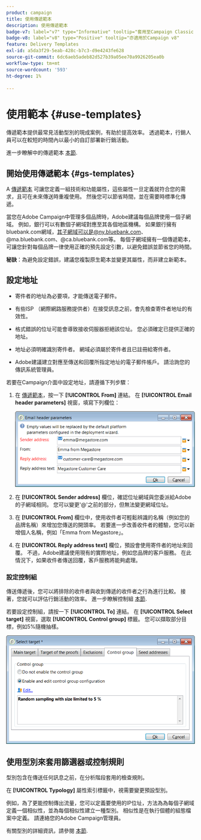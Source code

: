 ```yaml
---
product: campaign
title: 使用傳遞範本
description: 使用傳遞範本
badge-v7: label="v7" type="Informative" tooltip="套用至Campaign Classic v7"
badge-v8: label="v8" type="Positive" tooltip="亦適用於Campaign v8"
feature: Delivery Templates
exl-id: a5da3f29-5eab-428c-b7c3-d9e4243fe628
source-git-commit: 6dc6aeb5adeb82d527b39a05ee70a9926205ea0b
workflow-type: tm+mt
source-wordcount: '593'
ht-degree: 1%

---
```


# 使用範本 {#use-templates}



傳遞範本提供最常見活動型別的現成案例，有助於提高效率。 透過範本，行銷人員可以在較短的時間內以最小的自訂部署新行銷活動。

進一步瞭解中的傳遞範本 [本節](creating-a-delivery-template.md).

## 開始使用傳遞範本 {#gs-templates}

A [傳遞範本](creating-a-delivery-template.md) 可讓您定義一組技術和功能屬性，這些屬性一旦定義就符合您的需求，且可在未來傳送時重複使用。 然後您可以節省時間，並在需要時標準化傳遞。

當您在Adobe Campaign中管理多個品牌時，Adobe建議每個品牌使用一個子網域。 例如，銀行可以有數個子網域對應至其各個地區機構。 如果銀行擁有bluebank.com網域，其子網域可以是@ny.bluebank.com、@ma.bluebank.com、@ca.bluebank.com等。 每個子網域擁有一個傳遞範本，可讓您針對每個品牌一律使用正確的預先設定引數，以避免錯誤並節省您的時間。

**秘訣**：為避免設定錯誤，建議您複製原生範本並變更其屬性，而非建立新範本。

## 設定地址

* 寄件者的地址為必要項，才能傳送電子郵件。

* 有些ISP （網際網路服務提供者）在接受訊息之前，會先檢查寄件者地址的有效性。

* 格式錯誤的位址可能會導致接收伺服器拒絕該位址。 您必須確定已提供正確的地址。

* 地址必須明確識別寄件者。 網域必須屬於寄件者且已註冊給寄件者。

* Adobe建議建立對應至傳送和回覆所指定地址的電子郵件帳戶。 請洽詢您的傳訊系統管理員。

若要在Campaign介面中設定地址，請遵循下列步驟：

1. 在 [傳遞範本](creating-a-delivery-template.md)，按一下 **[!UICONTROL From]** 連結。 在 **[!UICONTROL Email header parameters]** 視窗，填寫下列欄位：

   ![](assets/d_best_practices_email_header.png)

1. 在 **[!UICONTROL Sender address]** 欄位，確認位址網域與您委派給Adobe的子網域相同。 您可以變更&#39;@&#39;之前的部分，但無法變更網域位址。

1. 在 **[!UICONTROL From]** 欄位中，使用收件者可輕鬆辨識的名稱（例如您的品牌名稱）來增加您傳送的開頭率。 若要進一步改善收件者的體驗，您可以新增個人名稱，例如「Emma from Megastore」。

1. 在 **[!UICONTROL Reply address text]** 欄位，預設會使用寄件者的地址來回覆。 不過，Adobe建議使用現有的實際地址，例如您品牌的客戶服務。 在此情況下，如果收件者傳送回覆，客戶服務將能夠處理。

### 設定控制組

傳送傳遞後，您可以將排除的收件者與收到傳遞的收件者之行為進行比較。 接著，您就可以評估行銷活動的效率。 進一步瞭解控制組 [本節](../../campaign/using/marketing-campaign-deliveries.md#defining-a-control-group).

若要設定控制組，請按一下 **[!UICONTROL To]** 連結。 在 **[!UICONTROL Select target]** 視窗，選取 **[!UICONTROL Control group]** 標籤。 您可以擷取部分目標，例如5%隨機抽樣。

![](assets/d_best_practices_control_group.png)

## 使用型別來套用篩選器或控制規則

型別包含在傳送任何訊息之前，在分析階段套用的檢查規則。

在 **[!UICONTROL Typology]** 屬性索引標籤中，視需要變更預設型別。

例如，為了更能控制傳出流量，您可以定義要使用的IP位址，方法為為每個子網域定義一個相似性，並為每個相似性建立一種型別。 相似性是在執行個體的組態檔案中定義。 請連絡您的Adobe Campaign管理員。

有關型別的詳細資訊，請參閱 [本節](../../campaign-opt/using/about-campaign-typologies.md).
